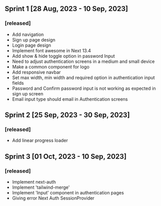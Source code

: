 ## Sprint 1 [28 Aug, 2023 - 10 Sep, 2023]
### [released]
- Add navigation
- Sign up page design
- Login page design
- Implement font awesome in Next 13.4
- Add show & hide toggle option in password Input
- Need to adjust authentication screens in a medium and small device
- Make a common component for logo 
- Add responsive navbar
- Set max width, min width and required option in authentication input fields
- Password and Confirm password input is not working as expected in sign up screen
- Email input type should email in Authentication screens

## Sprint 2 [25 Sep, 2023 - 30 Sep, 2023]

### [released]
- Add linear progress loader

## Sprint 3 [01 Oct, 2023 - 10 Sep, 2023]

### [released]
- Implement next-auth
- Implement 'tailwind-merge'
- Implement 'Input' component in authentication pages
- Giving error Next Auth SessionProvider